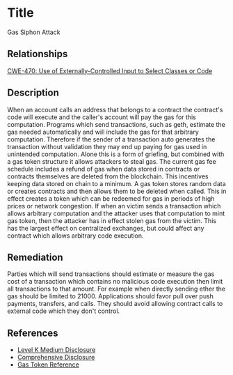 # Title
Gas Siphon Attack

## Relationships
[CWE-470: Use of Externally-Controlled Input to Select Classes or Code](https://cwe.mitre.org/data/definitions/470.html)

## Description
When an account calls an address that belongs to a contract the contract's code will execute and the caller's account will pay the gas for this computation. Programs which send transactions, such as geth, estimate the gas needed automatically and will include the gas for that arbitrary computation. Therefore if the sender of a transaction auto generates the transaction without validation they may end up paying for gas used in unintended computation. Alone this is a form of griefing, but combined with a gas token structure it allows attackers to steal gas.
The current gas fee schedule includes a refund of gas when data stored in contracts or contracts themselves are deleted from the blockchain. This incentives keeping data stored on chain to a minimum. A gas token stores random data or creates contracts and then allows them to be deleted when called. This in effect creates a token which can be redeemed for gas in periods of high prices or network congestion.
If when an victim sends a transaction which allows arbitrary computation and the attacker uses that computation to mint gas token, then the attacker has in effect stolen gas from the victim. This has the largest effect on centralized exchanges, but could affect any contract which allows arbitrary code execution.
## Remediation
Parties which will send transactions should estimate or measure the gas cost of a transaction which contains no malicious code execution then limit all transactions to that amount. For example when directly sending ether the gas should be limited to 21000.
Applications should favor pull over push payments, transfers, and calls. They should avoid allowing contract calls to external code which they don't control.

## References
* [Level K Medium Disclosure](https://medium.com/level-k/public-disclosure-malicious-gastoken-minting-236b2f8ace38)
* [Comprehensive Disclosure](https://drive.google.com/file/d/1mULop1LxHJJy_uzVBdc_xFItN9ck04Jj/view)
* [Gas Token Reference](https://gastoken.io/)

